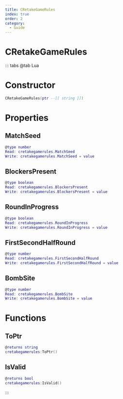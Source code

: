 ```yaml
---
title: CRetakeGameRules
index: true
order: 2
category:
  - Guide
---
```


# CRetakeGameRules

::: tabs
@tab Lua
# Constructor
```lua
CRetakeGameRules(ptr --[[ string ]])
```
# Properties
## MatchSeed 
```lua
@type number
Read: cretakegamerules.MatchSeed
Write: cretakegamerules.MatchSeed = value
```
## BlockersPresent 
```lua
@type boolean
Read: cretakegamerules.BlockersPresent
Write: cretakegamerules.BlockersPresent = value
```
## RoundInProgress 
```lua
@type boolean
Read: cretakegamerules.RoundInProgress
Write: cretakegamerules.RoundInProgress = value
```
## FirstSecondHalfRound 
```lua
@type number
Read: cretakegamerules.FirstSecondHalfRound
Write: cretakegamerules.FirstSecondHalfRound = value
```
## BombSite 
```lua
@type number
Read: cretakegamerules.BombSite
Write: cretakegamerules.BombSite = value
```
# Functions
## ToPtr
```lua
@returns string
cretakegamerules:ToPtr()
```
## IsValid
```lua
@returns bool
cretakegamerules:IsValid()
```

:::
